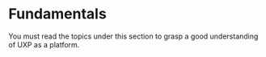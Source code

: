 # Fundamentals

You must read the topics under this section to grasp a good understanding of UXP as a platform.



